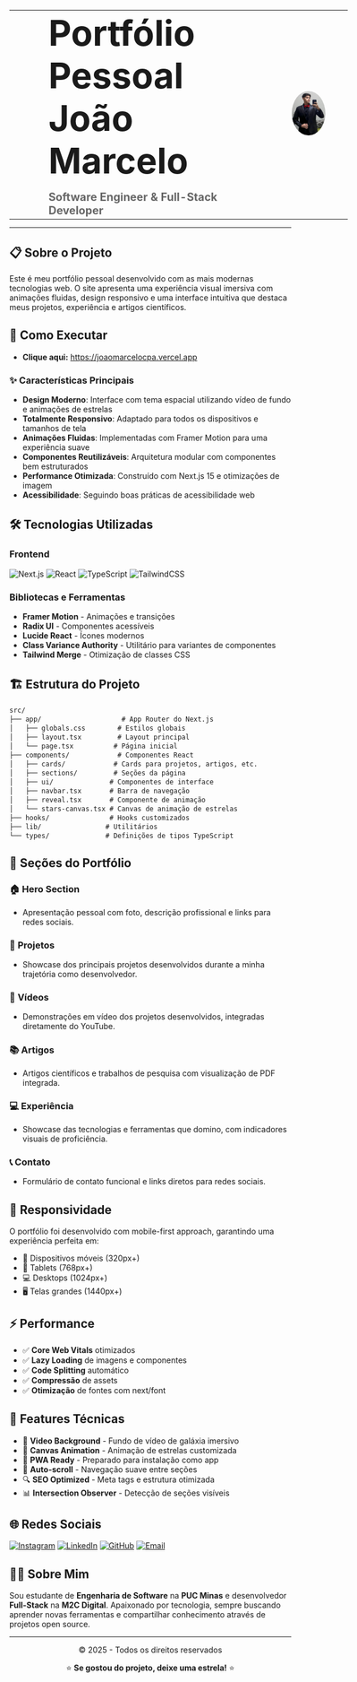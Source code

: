 <div align="center">
  <table border="0" cellpadding="0" cellspacing="0" style="border: none; width: 120%; max-width: 1200px;">
    <tr>
      <td align="left" valign="middle" style="padding-right: 80px; padding-left: 70px;">
        <h1 style="margin: 0; font-size: 4.5em; font-weight: bold;">
          <strong>Portfólio Pessoal<br>João Marcelo</strong>
        </h1>
        <h3 style="margin: 15px 0 0 0; font-size: 1.4em; color: #666;">
          <strong>Software Engineer & Full-Stack Developer</strong>
        </h3>
      </td>
      <td align="right" valign="middle" style="padding-right: 40px;">
        <img src="public/foto-perfil.jpeg" alt="João Marcelo" width="180" style="border-radius: 50%;" />
      </td>
    </tr>
  </table>
</div>

---

## 📋 Sobre o Projeto

Este é meu portfólio pessoal desenvolvido com as mais modernas tecnologias web. O site apresenta uma experiência visual imersiva com animações fluidas, design responsivo e uma interface intuitiva que destaca meus projetos, experiência e artigos científicos.

## 🚀 Como Executar

- **Clique aqui:** https://joaomarcelocpa.vercel.app

### ✨ Características Principais

- **Design Moderno**: Interface com tema espacial utilizando vídeo de fundo e animações de estrelas
- **Totalmente Responsivo**: Adaptado para todos os dispositivos e tamanhos de tela
- **Animações Fluidas**: Implementadas com Framer Motion para uma experiência suave
- **Componentes Reutilizáveis**: Arquitetura modular com componentes bem estruturados
- **Performance Otimizada**: Construído com Next.js 15 e otimizações de imagem
- **Acessibilidade**: Seguindo boas práticas de acessibilidade web

## 🛠️ Tecnologias Utilizadas

### Frontend
![Next.js](https://img.shields.io/badge/Next.js-15.4.6-000000?style=flat&logo=next.js)
![React](https://img.shields.io/badge/React-19.1.0-61DAFB?style=flat&logo=react)
![TypeScript](https://img.shields.io/badge/TypeScript-5.9.2-3178C6?style=flat&logo=typescript)
![TailwindCSS](https://img.shields.io/badge/TailwindCSS-4.1.11-06B6D4?style=flat&logo=tailwindcss)

### Bibliotecas e Ferramentas
- **Framer Motion** - Animações e transições
- **Radix UI** - Componentes acessíveis
- **Lucide React** - Ícones modernos
- **Class Variance Authority** - Utilitário para variantes de componentes
- **Tailwind Merge** - Otimização de classes CSS

## 🏗️ Estrutura do Projeto

```
src/
├── app/                    # App Router do Next.js
│   ├── globals.css        # Estilos globais
│   ├── layout.tsx         # Layout principal
│   └── page.tsx          # Página inicial
├── components/            # Componentes React
│   ├── cards/            # Cards para projetos, artigos, etc.
│   ├── sections/         # Seções da página
│   ├── ui/              # Componentes de interface
│   ├── navbar.tsx       # Barra de navegação
│   ├── reveal.tsx       # Componente de animação
│   └── stars-canvas.tsx # Canvas de animação de estrelas
├── hooks/               # Hooks customizados
├── lib/                # Utilitários
└── types/              # Definições de tipos TypeScript
```

## 🎨 Seções do Portfólio

### 🏠 **Hero Section**
- Apresentação pessoal com foto, descrição profissional e links para redes sociais.

### 💼 **Projetos**
- Showcase dos principais projetos desenvolvidos durante a minha trajetória como desenvolvedor.

### 🎥 **Vídeos**
- Demonstrações em vídeo dos projetos desenvolvidos, integradas diretamente do YouTube.

### 📚 **Artigos**
- Artigos científicos e trabalhos de pesquisa com visualização de PDF integrada.

### 💻 **Experiência**
- Showcase das tecnologias e ferramentas que domino, com indicadores visuais de proficiência.

### 📞 **Contato**
- Formulário de contato funcional e links diretos para redes sociais.


## 📱 Responsividade

O portfólio foi desenvolvido com mobile-first approach, garantindo uma experiência perfeita em:
- 📱 Dispositivos móveis (320px+)
- 📱 Tablets (768px+)
- 💻 Desktops (1024px+)
- 🖥️ Telas grandes (1440px+)

## ⚡ Performance

- ✅ **Core Web Vitals** otimizados
- ✅ **Lazy Loading** de imagens e componentes
- ✅ **Code Splitting** automático
- ✅ **Compressão** de assets
- ✅ **Otimização** de fontes com next/font

## 🔧 Features Técnicas

- 🎨 **Video Background** - Fundo de vídeo de galáxia imersivo
- 🌟 **Canvas Animation** - Animação de estrelas customizada
- 📱 **PWA Ready** - Preparado para instalação como app
- 🔄 **Auto-scroll** - Navegação suave entre seções
- 🔍 **SEO Optimized** - Meta tags e estrutura otimizada
- 📊 **Intersection Observer** - Detecção de seções visíveis

## 🌐 Redes Sociais

[![Instagram](https://img.shields.io/badge/Instagram-E4405F?style=flat&logo=instagram&logoColor=white)](https://instagram.com/joaomarcelocpa/)
[![LinkedIn](https://img.shields.io/badge/LinkedIn-0077B5?style=flat&logo=linkedin&logoColor=white)](https://www.linkedin.com/in/joaomarcelocpa/)
[![GitHub](https://img.shields.io/badge/GitHub-100000?style=flat&logo=github&logoColor=white)](https://github.com/joaomarcelocpa/)
[![Email](https://img.shields.io/badge/Email-D14836?style=flat&logo=gmail&logoColor=white)](mailto:joao@example.com)


## 👨‍💻 Sobre Mim

Sou estudante de **Engenharia de Software** na **PUC Minas** e desenvolvedor **Full-Stack** na **M2C Digital**. Apaixonado por tecnologia, sempre buscando aprender novas ferramentas e compartilhar conhecimento através de projetos open source.


---

<div align="center">
  <p>© 2025 - Todos os direitos reservados</p>
  
  ⭐ **Se gostou do projeto, deixe uma estrela!** ⭐
</div>
